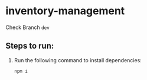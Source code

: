 # inventory-management

Check Branch `dev`

## Steps to run:

1. Run the following command to install dependencies:
   ```bash
   npm i
